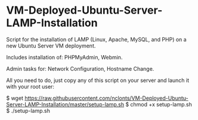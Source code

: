 # VM-Deployed-Ubuntu-Server-LAMP-Installation
Script for the installation of LAMP (Linux, Apache, MySQL, and PHP) on a new Ubuntu Server VM deployment. 

Includes installation of:
PHPMyAdmin, Webmin.

Admin tasks for:
Network Configuration, Hostname Change.

All you need to do, just copy any of this script on your server and launch it with your root user:

$ wget https://raw.githubusercontent.com/nclonts/VM-Deployed-Ubuntu-Server-LAMP-Installation/master/setup-lamp.sh  $ chmod +x setup-lamp.sh  $ ./setup-lamp.sh

